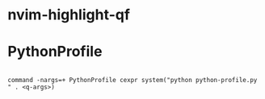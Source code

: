 # nvim-highlight-qf




# PythonProfile


```vimscript

command -nargs=+ PythonProfile cexpr system("python python-profile.py " . <q-args>)

```
